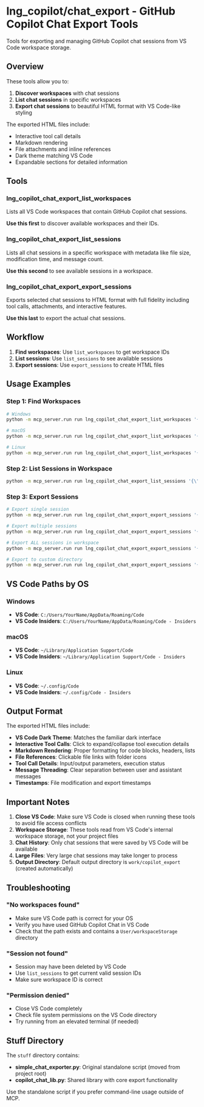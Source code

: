 # lng_copilot/chat_export - GitHub Copilot Chat Export Tools

Tools for exporting and managing GitHub Copilot chat sessions from VS Code workspace storage.

## Overview

These tools allow you to:
1. **Discover workspaces** with chat sessions
2. **List chat sessions** in specific workspaces  
3. **Export chat sessions** to beautiful HTML format with VS Code-like styling

The exported HTML files include:
- Interactive tool call details
- Markdown rendering
- File attachments and inline references
- Dark theme matching VS Code
- Expandable sections for detailed information

## Tools

### lng_copilot_chat_export_list_workspaces
Lists all VS Code workspaces that contain GitHub Copilot chat sessions.

**Use this first** to discover available workspaces and their IDs.

### lng_copilot_chat_export_list_sessions  
Lists all chat sessions in a specific workspace with metadata like file size, modification time, and message count.

**Use this second** to see available sessions in a workspace.

### lng_copilot_chat_export_export_sessions
Exports selected chat sessions to HTML format with full fidelity including tool calls, attachments, and interactive features.

**Use this last** to export the actual chat sessions.

## Workflow

1. **Find workspaces**: Use `list_workspaces` to get workspace IDs
2. **List sessions**: Use `list_sessions` to see available sessions  
3. **Export sessions**: Use `export_sessions` to create HTML files

## Usage Examples

### Step 1: Find Workspaces

```bash
# Windows
python -m mcp_server.run run lng_copilot_chat_export_list_workspaces '{\"vscode_path\":\"C:/Users/YourName/AppData/Roaming/Code\"}'

# macOS  
python -m mcp_server.run run lng_copilot_chat_export_list_workspaces '{\"vscode_path\":\"~/Library/Application Support/Code\"}'

# Linux
python -m mcp_server.run run lng_copilot_chat_export_list_workspaces '{\"vscode_path\":\"~/.config/Code\"}'
```

### Step 2: List Sessions in Workspace

```bash
python -m mcp_server.run run lng_copilot_chat_export_list_sessions '{\"vscode_path\":\"C:/Users/YourName/AppData/Roaming/Code\",\"workspace_id\":\"abc123def456\"}'
```

### Step 3: Export Sessions

```bash
# Export single session
python -m mcp_server.run run lng_copilot_chat_export_export_sessions '{\"vscode_path\":\"C:/Users/YourName/AppData/Roaming/Code\",\"workspace_id\":\"abc123def456\",\"sessions\":\"session123\"}'

# Export multiple sessions
python -m mcp_server.run run lng_copilot_chat_export_export_sessions '{\"vscode_path\":\"C:/Users/YourName/AppData/Roaming/Code\",\"workspace_id\":\"abc123def456\",\"sessions\":\"session1,session2,session3\"}'

# Export ALL sessions in workspace
python -m mcp_server.run run lng_copilot_chat_export_export_sessions '{\"vscode_path\":\"C:/Users/YourName/AppData/Roaming/Code\",\"workspace_id\":\"abc123def456\",\"sessions\":\"*\"}'

# Export to custom directory
python -m mcp_server.run run lng_copilot_chat_export_export_sessions '{\"vscode_path\":\"C:/Users/YourName/AppData/Roaming/Code\",\"workspace_id\":\"abc123def456\",\"sessions\":\"*\",\"output_dir\":\"my_exports\"}'
```

## VS Code Paths by OS

### Windows
- **VS Code**: `C:/Users/YourName/AppData/Roaming/Code`
- **VS Code Insiders**: `C:/Users/YourName/AppData/Roaming/Code - Insiders`

### macOS
- **VS Code**: `~/Library/Application Support/Code`
- **VS Code Insiders**: `~/Library/Application Support/Code - Insiders`

### Linux  
- **VS Code**: `~/.config/Code`
- **VS Code Insiders**: `~/.config/Code - Insiders`

## Output Format

The exported HTML files include:

- **VS Code Dark Theme**: Matches the familiar dark interface
- **Interactive Tool Calls**: Click to expand/collapse tool execution details
- **Markdown Rendering**: Proper formatting for code blocks, headers, lists
- **File References**: Clickable file links with folder icons
- **Tool Call Details**: Input/output parameters, execution status
- **Message Threading**: Clear separation between user and assistant messages
- **Timestamps**: File modification and export timestamps

## Important Notes

1. **Close VS Code**: Make sure VS Code is closed when running these tools to avoid file access conflicts
2. **Workspace Storage**: These tools read from VS Code's internal workspace storage, not your project files
3. **Chat History**: Only chat sessions that were saved by VS Code will be available
4. **Large Files**: Very large chat sessions may take longer to process
5. **Output Directory**: Default output directory is `work/copilot_export` (created automatically)

## Troubleshooting

### "No workspaces found"
- Make sure VS Code path is correct for your OS
- Verify you have used GitHub Copilot Chat in VS Code
- Check that the path exists and contains a `User/workspaceStorage` directory

### "Session not found"  
- Session may have been deleted by VS Code
- Use `list_sessions` to get current valid session IDs
- Make sure workspace ID is correct

### "Permission denied"
- Close VS Code completely
- Check file system permissions on the VS Code directory
- Try running from an elevated terminal (if needed)

## Stuff Directory

The `stuff` directory contains:
- **simple_chat_exporter.py**: Original standalone script (moved from project root)
- **copilot_chat_lib.py**: Shared library with core export functionality

Use the standalone script if you prefer command-line usage outside of MCP.
